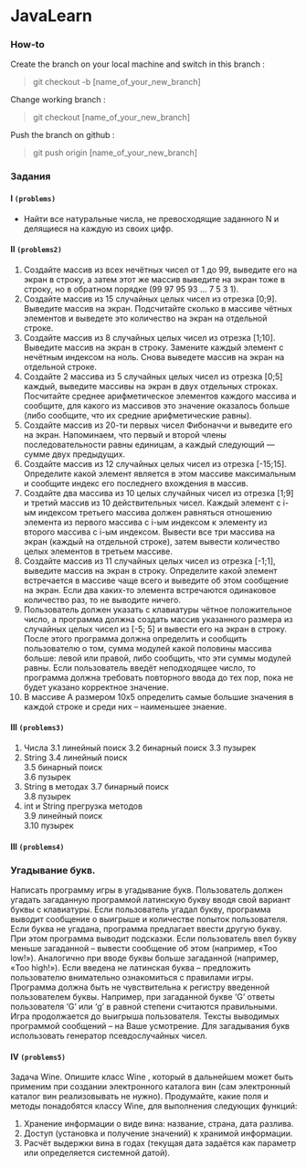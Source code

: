 # JavaLearn

### How-to
Create the branch on your local machine and switch in this branch :

> git checkout -b [name_of_your_new_branch]

Change working branch :

> git checkout [name_of_your_new_branch]

Push the branch on github :

> git push origin [name_of_your_new_branch]

### Задания

#### I `(problems)`

* Найти все натуральные числа, не превосходящие заданного N и делящиеся на каждую из своих цифр.

#### II `(problems2)`
1. Создайте массив из всех нечётных чисел от 1 до 99, выведите его на экран в строку, а затем этот же массив выведите на экран тоже в строку, но в обратном 
порядке (99 97 95 93 … 7 5 3 1).
2. Создайте массив из 15 случайных целых чисел из отрезка [0;9]. Выведите массив на экран. Подсчитайте сколько в массиве чётных элементов и выведете это 
количество на экран на отдельной строке.
3. Создайте массив из 8 случайных целых чисел из отрезка [1;10]. Выведите массив на экран в строку. Замените каждый элемент с нечётным индексом на ноль. Снова
 выведете массив на экран на отдельной строке.
4. Создайте 2 массива из 5 случайных целых чисел из отрезка [0;5] каждый, выведите массивы на экран в двух отдельных строках. Посчитайте среднее 
арифметическое элементов каждого массива и сообщите, для какого из массивов это значение оказалось больше (либо сообщите, что их средние арифметические равны).
5. Создайте массив из 20-ти первых чисел Фибоначчи и выведите его на экран. Напоминаем, что первый и второй члены последовательности равны единицам, а каждый 
следующий — сумме двух предыдущих.
6. Создайте массив из 12 случайных целых чисел из отрезка [-15;15]. Определите какой элемент является в этом массиве максимальным и сообщите индекс его 
последнего вхождения в массив.
7. Создайте два массива из 10 целых случайных чисел из отрезка [1;9] и третий массив из 10 действительных чисел. Каждый элемент с i-ым индексом третьего 
массива должен равняться отношению элемента из первого массива с i-ым индексом к элементу из второго массива с i-ым индексом. Вывести все три массива на экран (каждый на отдельной строке), затем вывести количество целых элементов в третьем массиве.
8. Создайте массив из 11 случайных целых чисел из отрезка [-1;1], выведите массив на экран в строку. Определите какой элемент встречается в массиве чаще всего
 и выведите об этом сообщение на экран. Если два каких-то элемента встречаются одинаковое количество раз, то не выводите ничего.
9. Пользователь должен указать с клавиатуры чётное положительное число, а программа должна создать массив указанного размера из случайных целых чисел из [-5;
5] и вывести его на экран в строку. После этого программа должна определить и сообщить пользователю о том, сумма модулей какой половины массива больше: левой или правой, либо сообщить, что эти суммы модулей равны. Если пользователь введёт неподходящее число, то программа должна требовать повторного ввода до тех пор, пока не будет указано корректное значение.
10. В массиве А размером 10х5 определить самые большие значения в каждой строке и среди них – наименьшее знаение.

#### III `(problems3)`
1. Числа
    3.1 линейный поиск
    3.2 бинарный поиск
    3.3 пузырек
2. String
    3.4 линейный поиск	
    3.5 бинарный поиск	
    3.6 пузырек
3. String в методах	
    3.7 бинарный поиск	
    3.8 пузырек
4. int и String прегрузка методов	
    3.9 линейный поиск	
    3.10 пузырек
    
#### III `(problems4)`
### Угадывание букв.
Написать программу игры в угадывание букв.
Пользователь должен угадать загаданную программой латинскую букву вводя свой вариант буквы с клавиатуры. 
Если пользователь угадал букву, программа выводит сообщение о выигрыше и количестве попыток пользователя. 
Если буква не угадана, программа предлагает ввести другую букву. При этом программа выводит подсказки. Если пользователь ввел букву меньше загаданной – вывести сообщение об этом (например, «Too low!»). Аналогично при вводе буквы больше загаданной (например, «Too high!»). Если введена не латинская буква – предложить пользователю внимательно ознакомиться с правилами игры.
Программа должна быть не чувствительна к регистру введенной пользователем буквы. Например, при загаданной букве ‘G’ ответы пользователя ‘G’ или ‘g’ в равной степени считаются правильными. 
Игра продолжается до выигрыша пользователя. 
Тексты выводимых программой сообщений – на Ваше усмотрение. 
Для загадывания букв использовать генератор псевдослучайных чисел.

#### IV `(problems5)`
Задача Wine.
Опишите класс Wine , который в дальнейшем может быть применим при создании электронного каталога вин (сам электронный каталог вин реализовывать не нужно). Продумайте, какие поля и методы понадобятся классу Wine, для выполнения следующих функций:
1. Хранение информации о виде вина: название, страна, дата разлива. 
2. Доступ (установка и получение значений) к хранимой информации.
3. Расчёт выдержки вина в годах (текущая дата задаётся как параметр или определяется системной датой).
